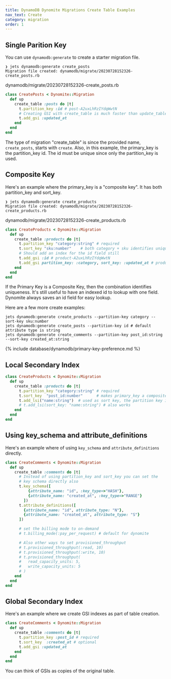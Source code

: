 ```yaml
---
title: DynamoDB Dynomite Migrations Create Table Examples
nav_text: Create
category: migration
order: 1
---
```


## Single Parition Key

You can use `dynamodb:generate` to create a starter migration file.

    ❯ jets dynamodb:generate create_posts
    Migration file created: dynamodb/migrate/20230728152326-create_posts.rb

dynamodb/migrate/20230728152326-create_posts.rb

```ruby
class CreatePosts < Dynomite::Migration
  def up
    create_table :posts do |t|
      t.partition_key :id # post-A2uxLhRzIYdqWwtN
      # Creating GSI with create_table is much faster than update_table. 20s vs 5m to 10m
      t.add_gsi :updated_at
    end
  end
end
```

The type of migration "create_table" is since the provided name, `create_posts`, starts with `create`. Also, in this example, the primary_key is the partition_key id. The id must be unique since only the partition_key is used.

## Composite Key

Here's an example where the primary_key is a "composite key". It has both partition_key and sort_key.

    ❯ jets dynamodb:generate create_products
    Migration file created: dynamodb/migrate/20230728152326-create_products.rb

dynamodb/migrate/20230728152326-create_products.rb

```ruby
class CreateProducts < Dynomite::Migration
  def up
    create_table :products do |t|
      t.partition_key "category:string" # required
      t.sort_key "sku:number"    # both category + sku identifies uniqueness
      # Should add an index for the id field still
      t.add_gsi :id # product-A2uxLhRzIYdqWwtN
      t.add_gsi partition_key: :category, sort_key: :updated_at # product-A2uxLhRzIYdqWwtN
    end
  end
end
```

If the Primary Key is a Composite Key, then the combination identifies uniqueness. It's still useful to have an indexed id to lookup with one field. Dynomite always saves an id field for easy lookup.

Here are a few more create examples:

    jets dynamodb:generate create_products --partition-key category --sort-key sku:number
    jets dynamodb:generate create_posts --partition-key id # default attribute type is string
    jets dynamodb:generate create_comments --partition-key post_id:string --sort-key created_at:string

{% include database/dynamodb/primary-key-preference.md %}

## Local Secondary Index

```ruby
class CreateProducts < Dynomite::Migration
  def up
    create_table :products do |t|
      t.partition_key "category:string" # required
      t.sort_key  "post_id:number"      # makes primary_key a composite key
      t.add_lsi("name:string")  # used as sort key, the partition key is inferred
      # t.add_lsi(sort_key: "name:string") # also works
    end
  end
end
```

## Using key_schema and attribute_definitions

Here's an example where of using `key_schema` and `attribute_definitions` directly.

```ruby
class CreateComments < Dynomite::Migration
  def up
    create_table :comments do |t|
      # Instead of using partition_key and sort_key you can set the
      # key schema directly also
      t.key_schema([
          {attribute_name: "id", :key_type=>"HASH"},
          {attribute_name: "created_at", :key_type=>"RANGE"}
        ])
      t.attribute_definitions([
        {attribute_name: "id", attribute_type: "N"},
        {attribute_name: "created_at", attribute_type: "S"}
      ])

      # set the billing mode to on-demand
      # t.billing_mode(:pay_per_request) # default for dynomite

      # Also other ways to set provisioned_throughput
      # t.provisioned_throughput(:read, 10)
      # t.provisioned_throughput(:write, 10)
      # t.provisioned_throughput(
      #   read_capacity_units: 5,
      #   write_capacity_units: 5
      # )
    end
  end
end
```

## Global Secondary Index

Here's an example where we create GSI indexes as part of table creation.

```ruby
class CreateComments < Dynomite::Migration
  def up
    create_table :comments do |t|
      t.partition_key :post_id # required
      t.sort_key  :created_at # optional
      t.add_gsi :updated_at
    end
  end
end
```

You can think of GSIs as copies of the original table.

